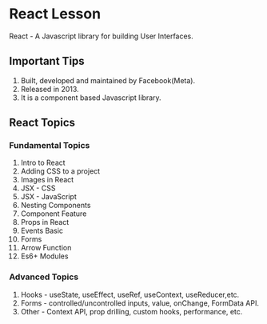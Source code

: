# React Lesson

React - A Javascript library for building User Interfaces.

## Important Tips

1. Built, developed and maintained by Facebook(Meta).
2. Released in 2013.
3. It is a component based Javascript library.

## React Topics

### Fundamental Topics

1. Intro to React
2. Adding CSS to a project
3. Images in React
4. JSX - CSS
5. JSX - JavaScript
6. Nesting Components
7. Component Feature
8. Props in React
9. Events Basic
10. Forms
11. Arrow Function
12. Es6+ Modules

### Advanced Topics

1. Hooks - useState, useEffect, useRef, useContext, useReducer,etc.
2. Forms - controlled/uncontrolled inputs, value, onChange, FormData API.
3. Other - Context API, prop drilling, custom hooks, performance, etc.
